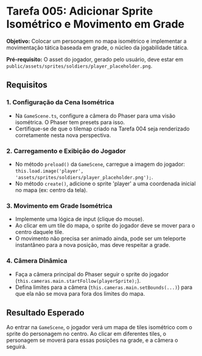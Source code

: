 # Tarefa 005: Adicionar Sprite Isométrico e Movimento em Grade

**Objetivo:** Colocar um personagem no mapa isométrico e implementar a movimentação tática baseada em grade, o núcleo da jogabilidade tática.

**Pré-requisito:** O asset do jogador, gerado pelo usuário, deve estar em `public/assets/sprites/soldiers/player_placeholder.png`.

## Requisitos

### 1. Configuração da Cena Isométrica
- Na `GameScene.ts`, configure a câmera do Phaser para uma visão isométrica. O Phaser tem presets para isso.
- Certifique-se de que o tilemap criado na Tarefa 004 seja renderizado corretamente nesta nova perspectiva.

### 2. Carregamento e Exibição do Jogador
- No método `preload()` da `GameScene`, carregue a imagem do jogador: `this.load.image('player', 'assets/sprites/soldiers/player_placeholder.png');`.
- No método `create()`, adicione o sprite 'player' a uma coordenada inicial no mapa (ex: centro da tela).

### 3. Movimento em Grade Isométrica
- Implemente uma lógica de input (clique do mouse).
- Ao clicar em um tile do mapa, o sprite do jogador deve se mover para o centro daquele tile.
- O movimento não precisa ser animado ainda, pode ser um teleporte instantâneo para a nova posição, mas deve respeitar a grade.

### 4. Câmera Dinâmica
- Faça a câmera principal do Phaser seguir o sprite do jogador (`this.cameras.main.startFollow(playerSprite);`).
- Defina limites para a câmera (`this.cameras.main.setBounds(...)`) para que ela não se mova para fora dos limites do mapa.

## Resultado Esperado

Ao entrar na `GameScene`, o jogador verá um mapa de tiles isométrico com o sprite do personagem no centro. Ao clicar em diferentes tiles, o personagem se moverá para essas posições na grade, e a câmera o seguirá.
